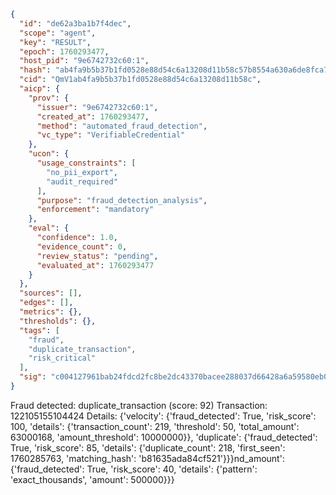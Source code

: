 ```json
{
  "id": "de62a3ba1b7f4dec",
  "scope": "agent",
  "key": "RESULT",
  "epoch": 1760293477,
  "host_pid": "9e6742732c60:1",
  "hash": "ab4fa9b5b37b1fd0528e88d54c6a13208d11b58c57b8554a630a6de8fca7a5f7",
  "cid": "QmV1ab4fa9b5b37b1fd0528e88d54c6a13208d11b58c",
  "aicp": {
    "prov": {
      "issuer": "9e6742732c60:1",
      "created_at": 1760293477,
      "method": "automated_fraud_detection",
      "vc_type": "VerifiableCredential"
    },
    "ucon": {
      "usage_constraints": [
        "no_pii_export",
        "audit_required"
      ],
      "purpose": "fraud_detection_analysis",
      "enforcement": "mandatory"
    },
    "eval": {
      "confidence": 1.0,
      "evidence_count": 0,
      "review_status": "pending",
      "evaluated_at": 1760293477
    }
  },
  "sources": [],
  "edges": [],
  "metrics": {},
  "thresholds": {},
  "tags": [
    "fraud",
    "duplicate_transaction",
    "risk_critical"
  ],
  "sig": "c004127961bab24fdcd2fc8be2dc43370bacee288037d66428a6a59580eb0b14"
}
```

Fraud detected: duplicate_transaction (score: 92)
Transaction: 122105155104424
Details: {'velocity': {'fraud_detected': True, 'risk_score': 100, 'details': {'transaction_count': 219, 'threshold': 50, 'total_amount': 63000168, 'amount_threshold': 10000000}}, 'duplicate': {'fraud_detected': True, 'risk_score': 85, 'details': {'duplicate_count': 218, 'first_seen': 1760285763, 'matching_hash': 'b81635ada84cf521'}}}nd_amount': {'fraud_detected': True, 'risk_score': 40, 'details': {'pattern': 'exact_thousands', 'amount': 500000}}}